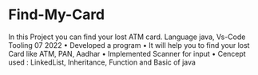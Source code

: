 # Find-My-Card
In this Project you can find your lost ATM card.
Language java, Vs-Code Tooling 07 2022
• Developed a program
• It will help you to find your lost Card like ATM, PAN, Aadhar
• Implemented Scanner for input
• Cencept used : LinkedList, Inheritance, Function and Basic of java
